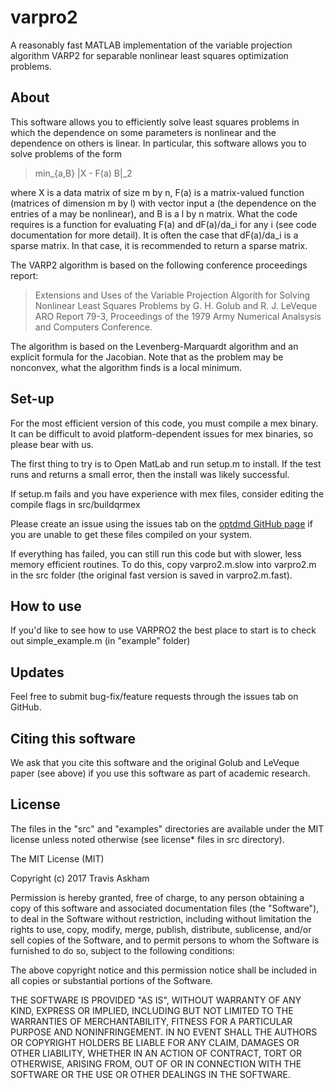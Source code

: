 # varpro2

A reasonably fast MATLAB implementation of the variable
projection algorithm VARP2 for separable nonlinear 
least squares optimization problems.

## About

This software allows you to efficiently solve
least squares problems in which the dependence
on some parameters is nonlinear and the 
dependence on others is linear. In particular,
this software allows you to solve problems 
of the form

> min_{a,B} |X - F(a) B|_2 

where X is a data matrix of size m by n, F(a)
is a matrix-valued function (matrices of dimension
m by l) with vector input a (the dependence on the 
entries of a may be nonlinear), and B is a l by n
matrix. What the code requires is a function for
evaluating F(a) and dF(a)/da_i for any i (see 
code documentation for more detail). It is often the
case that dF(a)/da_i is a sparse matrix. In that
case, it is recommended to return a sparse matrix.

The VARP2 algorithm is based on the following 
conference proceedings report: 

> Extensions and 
> Uses of the Variable Projection Algorith for 
> Solving Nonlinear Least Squares Problems 
> by G. H. Golub and R. J. LeVeque ARO Report 79-3, 
> Proceedings of the 1979 Army Numerical Analsysis 
> and Computers Conference.

The algorithm is based on the Levenberg-Marquardt
algorithm and an explicit formula for the Jacobian.
Note that as the problem may be nonconvex, what the
algorithm finds is a local minimum.

## Set-up

For the most efficient version of this code, you
must compile a mex binary. It can be difficult to 
avoid platform-dependent issues for mex binaries,
so please bear with us. 

The first thing to try is to Open MatLab and run 
setup.m to install. If the test runs and returns
a small error, then the install was likely successful.

If setup.m fails and you have experience with
mex files, consider editing the compile flags in
src/buildqrmex

Please create an issue using the issues tab on
the [optdmd GitHub page](https://github.com/duqbo/optdmd)
if you are unable to get these files compiled on your
system.

If everything has failed, you can still run this code
but with slower, less memory efficient routines. 
To do this, copy varpro2.m.slow into varpro2.m in the
src folder (the original fast version is saved in 
varpro2.m.fast).

## How to use

If you'd like to see how to use VARPRO2
the best place to start is to check out simple_example.m
(in "example" folder)

## Updates

Feel free to submit bug-fix/feature requests through
the issues tab on GitHub.

## Citing this software

We ask that you cite this software and the original 
Golub and LeVeque paper (see above) if you use this 
software as part of academic research.

## License 

The files in the "src" and "examples" directories are available under the MIT license unless noted otherwise (see license* files in src directory).

The MIT License (MIT)

Copyright (c) 2017 Travis Askham

Permission is hereby granted, free of charge, to any person obtaining a copy of this software and associated documentation files (the "Software"), to deal in the Software without restriction, including without limitation the rights to use, copy, modify, merge, publish, distribute, sublicense, and/or sell copies of the Software, and to permit persons to whom the Software is furnished to do so, subject to the following conditions:

The above copyright notice and this permission notice shall be included in all copies or substantial portions of the Software.

THE SOFTWARE IS PROVIDED "AS IS", WITHOUT WARRANTY OF ANY KIND, EXPRESS OR IMPLIED, INCLUDING BUT NOT LIMITED TO THE WARRANTIES OF MERCHANTABILITY, FITNESS FOR A PARTICULAR PURPOSE AND NONINFRINGEMENT. IN NO EVENT SHALL THE AUTHORS OR COPYRIGHT HOLDERS BE LIABLE FOR ANY CLAIM, DAMAGES OR OTHER LIABILITY, WHETHER IN AN ACTION OF CONTRACT, TORT OR OTHERWISE, ARISING FROM, OUT OF OR IN CONNECTION WITH THE SOFTWARE OR THE USE OR OTHER DEALINGS IN THE SOFTWARE.